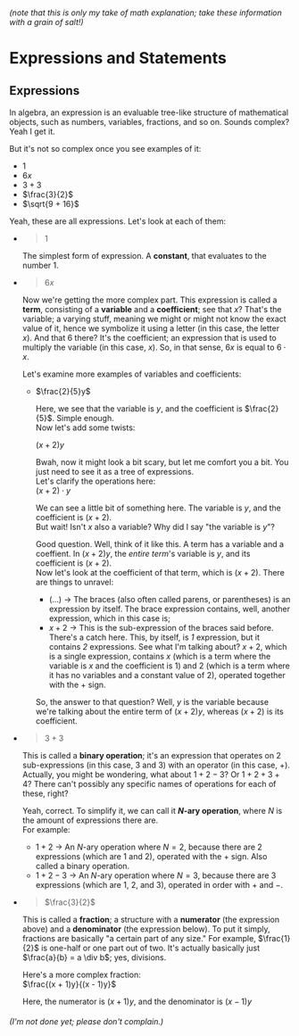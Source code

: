 ###### (note that this is only my take of math explanation; take these information with a grain of salt!)

# Expressions and Statements

## Expressions
In algebra, an expression is an evaluable tree-like structure of mathematical objects, such as numbers, variables, fractions, and so on.
Sounds complex? Yeah I get it.

But it's not so complex once you see examples of it:
- $1$
- $6x$
- $3 + 3$
- $\frac{3}{2}$
- $\sqrt{9 + 16}$

Yeah, these are all expressions. Let's look at each of them:
- > $1$
  
  The simplest form of expression. A **constant**, that evaluates to the number $1$.
- > $6x$

  Now we're getting the more complex part. This expression is called a **term**, consisting of a **variable** and a **coefficient**; see that $x$? That's the variable; a varying stuff, meaning we might or might not know the exact value of it, hence we symbolize it using a letter (in this case, the letter $x$). And that $6$ there? It's the coefficient; an expression that is used to multiply the variable (in this case, $x$). So, in that sense, $6x$ is equal to $6 \cdot x$.
  
  Let's examine more examples of variables and coefficients:
  - $\frac{2}{5}y$
  
    Here, we see that the variable is $y$, and the coefficient is $\frac{2}{5}$. Simple enough. \
    Now let's add some twists:
    
    $(x + 2)y$
    
    Bwah, now it might look a bit scary, but let me comfort you a bit. You just need to see it as a tree of expressions. \
    Let's clarify the operations here: \
    $(x + 2) \cdot y$
    
    We can see a little bit of something here. The variable is $y$, and the coefficient is $(x + 2)$. \
    But wait! Isn't $x$ also a variable? Why did I say "the variable is $y$"?
    
    Good question. Well, think of it like this. A term has a variable and a coeffient. In $(x + 2)y$, the *entire term*'s variable is $y$, and its coefficient is $(x + 2)$. \
    Now let's look at the coefficient of that term, which is $(x + 2)$. There are things to unravel:
    - $(...)$ → The braces (also often called parens, or parentheses) is an expression by itself. The brace expression contains, well, another expression, which in this case is;
    - $x + 2$ → This is the sub-expression of the braces said before. There's a catch here. This, by itself, is *1* expression, but it contains *2* expressions. See what I'm talking about? $x + 2$, which is a single expression, contains $x$ (which is a term where the variable is $x$ and the coefficient is $1$) and $2$ (which is a term where it has no variables and a constant value of $2$), operated together with the $+$ sign.
    
    So, the answer to that question? Well, $y$ is the variable because we're talking about the entire term of $(x + 2)y$, whereas $(x + 2)$ is its coefficient.
    
- > $3 + 3$
    
  This is called a **binary operation**; it's an expression that operates on 2 sub-expressions (in this case, $3$ and $3$) with an operator (in this case, $+$). Actually, you might be wondering, what about $1 + 2 - 3$? Or $1 + 2 + 3 + 4$? There can't possibly any specific names of operations for each of these, right?
    
  Yeah, correct. To simplify it, we can call it **$N$-ary operation**, where $N$ is the amount of expressions there are. \
  For example:
  - $1 + 2$ → An $N$-ary operation where $N = 2$, because there are 2 expressions (which are $1$ and $2$), operated with the $+$ sign. Also called a binary operation.
  - $1 + 2 - 3$ → An $N$-ary operation where $N = 3$, because there are 3 expressions (which are $1$, $2$, and $3$), operated in order with $+$ and $-$.
    
- > $\frac{3}{2}$
  
  This is called a **fraction**; a structure with a **numerator** (the expression above) and a **denominator** (the expression below). To put it simply, fractions are basically "a certain part of any size." For example, $\frac{1}{2}$ is one-half or one part out of two. It's actually basically just $\frac{a}{b} = a \div b$; yes, divisions.
  
  Here's a more complex fraction: \
  $\frac{(x + 1)y}{(x - 1)y}$
  
  Here, the numerator is $(x + 1)y$, and the denominator is $(x - 1)y$

###### (I'm not done yet; please don't complain.)
